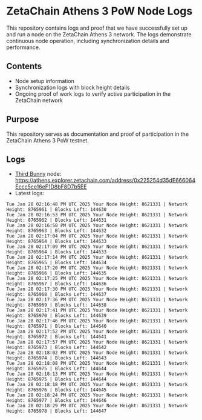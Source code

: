 # ZetaChain Athens 3 PoW Node Logs
This repository contains logs and proof that we have successfully set up and run a node on the ZetaChain Athens 3 network. The logs demonstrate continuous node operation, including synchronization details and performance.

## Contents
- Node setup information
- Synchronization logs with block height details
- Ongoing proof of work logs to verify active participation in the ZetaChain network

## Purpose
This repository serves as documentation and proof of participation in the ZetaChain Athens 3 PoW testnet.

## Logs

- [Third Bunny](https://thirdbunny.xyz/) node: https://athens.explorer.zetachain.com/address/0x225254d35dE666064Eccc5ce16eF1D8bF8D7b5EE
- Latest logs:
```
Tue Jan 28 02:16:48 PM UTC 2025 Your Node Height: 8621331 | Network Height: 8765961 | Blocks Left: 144630
Tue Jan 28 02:16:53 PM UTC 2025 Your Node Height: 8621331 | Network Height: 8765962 | Blocks Left: 144631
Tue Jan 28 02:16:58 PM UTC 2025 Your Node Height: 8621331 | Network Height: 8765963 | Blocks Left: 144632
Tue Jan 28 02:17:04 PM UTC 2025 Your Node Height: 8621331 | Network Height: 8765964 | Blocks Left: 144633
Tue Jan 28 02:17:09 PM UTC 2025 Your Node Height: 8621331 | Network Height: 8765964 | Blocks Left: 144633
Tue Jan 28 02:17:14 PM UTC 2025 Your Node Height: 8621331 | Network Height: 8765965 | Blocks Left: 144634
Tue Jan 28 02:17:20 PM UTC 2025 Your Node Height: 8621331 | Network Height: 8765966 | Blocks Left: 144635
Tue Jan 28 02:17:25 PM UTC 2025 Your Node Height: 8621331 | Network Height: 8765967 | Blocks Left: 144636
Tue Jan 28 02:17:30 PM UTC 2025 Your Node Height: 8621331 | Network Height: 8765968 | Blocks Left: 144637
Tue Jan 28 02:17:36 PM UTC 2025 Your Node Height: 8621331 | Network Height: 8765969 | Blocks Left: 144638
Tue Jan 28 02:17:41 PM UTC 2025 Your Node Height: 8621331 | Network Height: 8765970 | Blocks Left: 144639
Tue Jan 28 02:17:46 PM UTC 2025 Your Node Height: 8621331 | Network Height: 8765971 | Blocks Left: 144640
Tue Jan 28 02:17:52 PM UTC 2025 Your Node Height: 8621331 | Network Height: 8765972 | Blocks Left: 144641
Tue Jan 28 02:17:57 PM UTC 2025 Your Node Height: 8621331 | Network Height: 8765973 | Blocks Left: 144642
Tue Jan 28 02:18:02 PM UTC 2025 Your Node Height: 8621331 | Network Height: 8765974 | Blocks Left: 144643
Tue Jan 28 02:18:08 PM UTC 2025 Your Node Height: 8621331 | Network Height: 8765975 | Blocks Left: 144644
Tue Jan 28 02:18:13 PM UTC 2025 Your Node Height: 8621331 | Network Height: 8765975 | Blocks Left: 144644
Tue Jan 28 02:18:18 PM UTC 2025 Your Node Height: 8621331 | Network Height: 8765976 | Blocks Left: 144645
Tue Jan 28 02:18:24 PM UTC 2025 Your Node Height: 8621331 | Network Height: 8765977 | Blocks Left: 144646
Tue Jan 28 02:18:29 PM UTC 2025 Your Node Height: 8621331 | Network Height: 8765978 | Blocks Left: 144647
```
